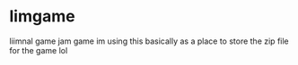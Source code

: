 # limgame
liimnal game jam game
im using this basically as a place to store the zip file for the game lol
